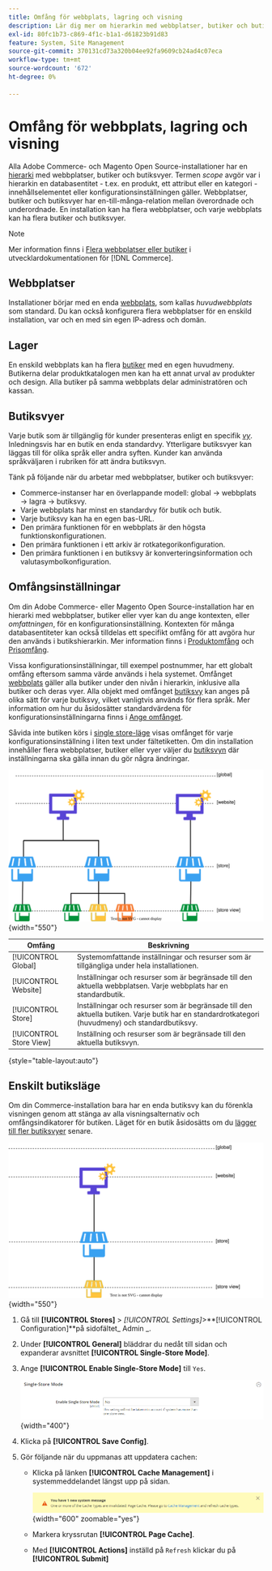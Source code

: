 ```yaml
---
title: Omfång för webbplats, lagring och visning
description: Lär dig mer om hierarkin med webbplatser, butiker och butiksvyer som ni kan använda för att leverera shoppingupplevelser till era kunder.
exl-id: 80fc1b73-c869-4f1c-b1a1-d61823b91d83
feature: System, Site Management
source-git-commit: 370131cd73a320b04ee92fa9609cb24ad4c07eca
workflow-type: tm+mt
source-wordcount: '672'
ht-degree: 0%

---
```


# Omfång för webbplats, lagring och visning

Alla Adobe Commerce- och Magento Open Source-installationer har en [hierarki](../stores-purchase/stores.md) med webbplatser, butiker och butiksvyer. Termen _scope_ avgör var i hierarkin en databasentitet - t.ex. en produkt, ett attribut eller en kategori - innehållselementet eller konfigurationsinställningen gäller. Webbplatser, butiker och butiksvyer har en-till-många-relation mellan överordnade och underordnade. En installation kan ha flera webbplatser, och varje webbplats kan ha flera butiker och butiksvyer.

>[!NOTE]
>
>Mer information finns i [Flera webbplatser eller butiker](https://experienceleague.adobe.com/docs/commerce-operations/configuration-guide/multi-sites/ms-overview.html) i utvecklardokumentationen för [!DNL Commerce].

## Webbplatser

Installationer börjar med en enda [webbplats](../stores-purchase/stores.md#add-websites), som kallas _huvudwebbplats_ som standard. Du kan också konfigurera flera webbplatser för en enskild installation, var och en med sin egen IP-adress och domän.

## Lager

En enskild webbplats kan ha flera [butiker](../stores-purchase/stores.md#add-stores) med en egen huvudmeny. Butikerna delar produktkatalogen men kan ha ett annat urval av produkter och design. Alla butiker på samma webbplats delar administratören och kassan.

## Butiksvyer

Varje butik som är tillgänglig för kunder presenteras enligt en specifik _[vy](../stores-purchase/store-views.md)_. Inledningsvis har en butik en enda standardvy. Ytterligare butiksvyer kan läggas till för olika språk eller andra syften. Kunder kan använda språkväljaren i rubriken för att ändra butiksvyn.

Tänk på följande när du arbetar med webbplatser, butiker och butiksvyer:

- Commerce-instanser har en överlappande modell: global → webbplats → lagra → butiksvy.
- Varje webbplats har minst en standardvy för butik och butik.
- Varje butiksvy kan ha en egen bas-URL.
- Den primära funktionen för en webbplats är den högsta funktionskonfigurationen.
- Den primära funktionen i ett arkiv är rotkategorikonfiguration.
- Den primära funktionen i en butiksvy är konverteringsinformation och valutasymbolkonfiguration.

## Omfångsinställningar

Om din Adobe Commerce- eller Magento Open Source-installation har en hierarki med webbplatser, butiker eller vyer kan du ange kontexten, eller _omfattningen_, för en konfigurationsinställning. Kontexten för många databasentiteter kan också tilldelas ett specifikt omfång för att avgöra hur den används i butikshierarkin. Mer information finns i [Produktomfång](../catalog/introduction.md#product-scope) och [Prisomfång](../catalog/catalog-price-scope.md).

Vissa konfigurationsinställningar, till exempel postnummer, har ett globalt omfång eftersom samma värde används i hela systemet. Omfånget [webbplats](../stores-purchase/stores.md#add-websites) gäller alla butiker under den nivån i hierarkin, inklusive alla butiker och deras vyer. Alla objekt med omfånget [butiksvy](../stores-purchase/store-views.md) kan anges på olika sätt för varje butiksvy, vilket vanligtvis används för flera språk. Mer information om hur du åsidosätter standardvärdena för konfigurationsinställningarna finns i [Ange omfånget](../configuration-reference/scope-change.md#set-the-scope).

Såvida inte butiken körs i [single store-läge](#single-store-mode) visas omfånget för varje konfigurationsinställning i liten text under fältetiketten. Om din installation innehåller flera webbplatser, butiker eller vyer väljer du [butiksvyn](../stores-purchase/store-views.md) där inställningarna ska gälla innan du gör några ändringar.

![Hierarki med webbplatser, butiker och butiksvyer](./assets/scope-multisite.svg){width="550"}

| Omfång | Beskrivning |
|--- |--- |
| [!UICONTROL Global] | Systemomfattande inställningar och resurser som är tillgängliga under hela installationen. |
| [!UICONTROL Website] | Inställningar och resurser som är begränsade till den aktuella webbplatsen. Varje webbplats har en standardbutik. |
| [!UICONTROL Store] | Inställningar och resurser som är begränsade till den aktuella butiken. Varje butik har en standardrotkategori (huvudmeny) och standardbutiksvy. |
| [!UICONTROL Store View] | Inställning och resurser som är begränsade till den aktuella butiksvyn. |

{style="table-layout:auto"}

## Enskilt butiksläge

Om din Commerce-installation bara har en enda butiksvy kan du förenkla visningen genom att stänga av alla visningsalternativ och omfångsindikatorer för butiken. Läget för en butik åsidosätts om du [lägger till fler butiksvyer](../stores-purchase/store-views.md) senare.

![Omfång - enkel vy](./assets/scope-single-view.svg){width="550"}

1. Gå till **[!UICONTROL Stores]** > _[!UICONTROL Settings]_>**[!UICONTROL Configuration]**på sidofältet_ Admin _.

1. Under **[!UICONTROL General]** bläddrar du nedåt till sidan och expanderar avsnittet **[!UICONTROL Single-Store Mode]**.

1. Ange **[!UICONTROL Enable Single-Store Mode]** till `Yes`.

   ![Allmän konfiguration - Aktivera Single-Store-läge](./assets/general-single-store-mode.png){width="400"}

1. Klicka på **[!UICONTROL Save Config]**.

1. Gör följande när du uppmanas att uppdatera cachen:

   - Klicka på länken **[!UICONTROL Cache Management]** i systemmeddelandet längst upp på sidan.

     ![Systemmeddelande - cachehantering](../catalog/assets/msg-cache-management.png){width="600" zoomable="yes"}

   - Markera kryssrutan **[!UICONTROL Page Cache]**.

   - Med **[!UICONTROL Actions]** inställd på `Refresh` klickar du på **[!UICONTROL Submit]**
